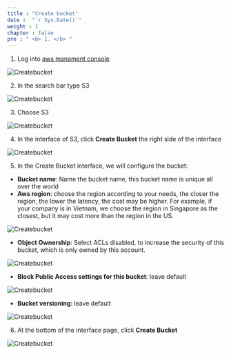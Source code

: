 ```yaml
---
title : "Create bucket"
date :  "`r Sys.Date()`" 
weight : 1 
chapter : false
pre : " <b> 1. </b> "
---
```


1. Log into [aws manament console](https://aws.amazon.com/vi/console/)

![Createbucket](/images/1.Createbucket/I.1.png)

2. In the search bar type S3

![Createbucket](/images/1.Createbucket/i.2.png)

3. Choose S3

![Createbucket](/images/1.Createbucket/1.3.png)

4.	In the interface of S3, click **Create Bucket** the right side of the interface

![Createbucket](/images/1.Createbucket/1.31.png)

5.	In the Create Bucket interface, we will configure the bucket:
- **Bucket name**: Name the bucket name, this bucket name is unique all over the world 
- **Aws region**: choose the region according to your needs, the closer the region, the lower the latency, the cost may be higher. For example, if your company is in Vietnam, we choose the region in Singapore as the closest, but it may cost more than the region in the US.

![Createbucket](/images/1.Createbucket/i.4.png)

- **Object Ownership**: Select ACLs disabled, to increase the security of this bucket, which is only owned by this account. 

![Createbucket](/images/1.Createbucket/i.5.png)

- **Block Public Access settings for this bucket**: leave default 

![Createbucket](/images/1.Createbucket/i.51.png)

- **Bucket versioning**: leave default 

![Createbucket](/images/1.Createbucket/i.6.png)

6.	At the bottom of the interface page, click **Create Bucket**

![Createbucket](/images/1.Createbucket/i.8.png)